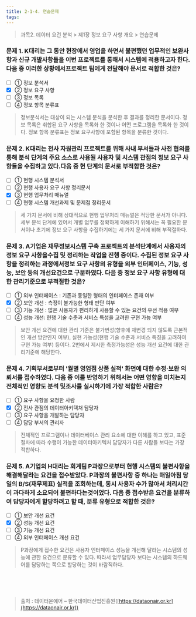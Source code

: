 ```yaml
---
title: 2-1-4. 연습문제
tags: 
---
```


> 과목2. 데이터 요건 분석 > 제1장 정보 요구 사항 개요 > 연습문제

### 문제 1. K대리는 그 동안 현장에서 영업을 하면서 불편했던 업무적인 보완사항과 신규 개발사항들을 이번 프로젝트를 통해서 시스템에 적용하고자 한다. 다음 중 이러한 상황에서프로젝트 팀에게 전달해야 문서로 적합한 것은?
  * [ ] ① 정보 분석서
  * [x] ② 정보 요구 사항
  * [ ] ③ 정보 목록
  * [ ] ④ 정보 항목 분류표
> 정보분석서는 대상이 되는 시스템 분석을 분석한 후 결과를 정리한 문서이다. 정보 목록은 취합된 요구 사항을 목록화 한 것이나 어떤 프로그램을 목록화 한 것이다. 정보 항목 분류표는 정보 요구사항에 포함된 항목을 분류한 것이다.

### 문제 2. K대리는 전사 자원관리 프로젝트를 위해 사내 부서들과 사전 협의를 통해 분석 단계의 주요 소스로 사용될 사용자 및 시스템 관점의 정보 요구 사항들을 수집하고 있다.다음 중 현 단계의 문서로 부적합한 것은?
  * [ ] ① 현행 시스템 분석서
  * [ ] ② 현행 사용자 요구 사항 정리문서
  * [x] ③ 현행 업무처리 매뉴얼
  * [ ] ④ 현행 시스템 개선과제 및 문제점 정리문서
> 세 가지 문서에 비해 상대적으로 현행 업무처리 매뉴얼은 적당한 문서가 아니다. 세부 분석 단계에 있어서 개별 업무를 정확하게 이해하기 위해서는 꼭 필요한 문서이나 초기에 정보 요구 사항을 수집하기에는 세 가지 문서에 비해 부적절하다.

### 문제 3. A기업은 재무정보시스템 구축 프로젝트의 분석단계에서 사용자의 정보 요구 사항을수집 및 정리하는 작업을 진행 중이다. 수집된 정보 요구 사항을 정리하는 과정에서정보 요구 사항의 유형을 외부 인터페이스, 기능, 성능, 보안 등의 개선요건으로 구분하였다. 다음 중 정보 요구 사항 유형에 대한 관리기준으로 부적절한 것은?
  * [ ] ① 외부 인터페이스 : 기존과 동일한 형태의 인터페이스 존재 여부
  * [x] ② 보안 개선 : 측정이 불가능한 형태 판단 여부
  * [ ] ③ 기능 개선 : 많은 사용자가 편리하게 사용할 수 있는 요건의 우선 적용 여부
  * [ ] ④ 성능 개선: 현행 기술 수준과 서비스 특성을 고려한 구현 가능 여부
> 보안 개선 요건에 대한 관리 기준은 불가변성(향후에 재변경 되지 않도록 근본적인 개선 방안인지 여부), 실현 가능성(현행 기술 수준과 서비스 특징을 고려하여 구현 가능 여부) 등이다. 2번에서 제시한 측정가능성은 성능 개선 요건에 대한 관리기준에 해당한다.

### 문제 4. 기획부서로부터 '월별 영업점 상품 실적' 화면에 대한 수정·보완 의뢰서를 접수하였다. 다음 중 이를 반영하기 위해서는 어떤 영향을 미치는지 전체적인 영향도 분석 및조사를 실시하기에 가장 적합한 사람은?
  * [ ] ① 요구 사항을 요청한 사람
  * [x] ② 전사 관점의 데이터아키텍처 담당자
  * [ ] ③ 요구 사항을 개발하는 담당자
  * [ ] ④ 담당 부서의 관리자
> 전체적인 프로그램이나 데이터베이스 관리 요소에 대한 이해를 하고 있고, 표준절차에 따라 수행이 가능한 데이터아키텍처 담당자가 다른 사람들 보다는 가장 적합하다.

### 문제 5. A기업의 H대리는 회계팀 P과장으로부터 현행 시스템의 불편사항을 해결해달라는 요건을 접수받았다. P과장의 불편사항 중 하나는 매일아침 당일의 B/S(재무제표) 실적을 조회하는데, 동시 사용자 수가 많아서 처리시간이 과다하게 소요되어 불편하다는것이었다. 다음 중 접수받은 요건을 분류하여 담당자에게 할당하려고 할 때, 분류 유형으로 적합한 것은?
  * [ ] ① 보안 개선 요건
  * [x] ② 성능 개선 요건
  * [ ] ③ 기능 개선 요건
  * [ ] ④ 외부 인터페이스 개선 요건
> P과장에게 접수한 요건은 사용자 인터페이스 성능을 개선해 달라는 시스템의 성능에 관한 요건으로 분류할 수 있다. 따라서 업무담당자 보다는 시스템의 하드웨어를 담당하는 쪽으로 할당하는 것이 바람직하다.

<br><br><br>
> 출처 : 데이터온에어 – 한국데이터산업진흥원([https://dataonair.or.kr](https://dataonair.or.kr))